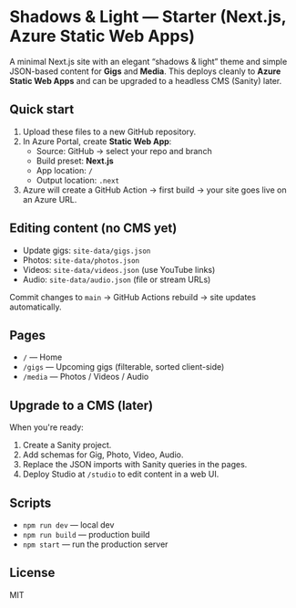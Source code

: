 # Shadows & Light — Starter (Next.js, Azure Static Web Apps)

A minimal Next.js site with an elegant “shadows & light” theme and simple JSON-based content for **Gigs** and **Media**. 
This deploys cleanly to **Azure Static Web Apps** and can be upgraded to a headless CMS (Sanity) later.

## Quick start
1. Upload these files to a new GitHub repository.
2. In Azure Portal, create **Static Web App**:
   - Source: GitHub → select your repo and branch
   - Build preset: **Next.js**
   - App location: `/`
   - Output location: `.next`
3. Azure will create a GitHub Action → first build → your site goes live on an Azure URL.

## Editing content (no CMS yet)
- Update gigs: `site-data/gigs.json`
- Photos: `site-data/photos.json`
- Videos: `site-data/videos.json` (use YouTube links)
- Audio: `site-data/audio.json` (file or stream URLs)

Commit changes to `main` → GitHub Actions rebuild → site updates automatically.

## Pages
- `/` — Home
- `/gigs` — Upcoming gigs (filterable, sorted client-side)
- `/media` — Photos / Videos / Audio

## Upgrade to a CMS (later)
When you're ready:
1. Create a Sanity project.
2. Add schemas for Gig, Photo, Video, Audio.
3. Replace the JSON imports with Sanity queries in the pages.
4. Deploy Studio at `/studio` to edit content in a web UI.

## Scripts
- `npm run dev` — local dev
- `npm run build` — production build
- `npm start` — run the production server

## License
MIT
